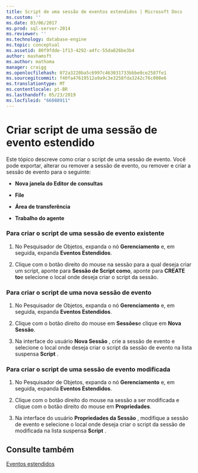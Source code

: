 ```yaml
---
title: Script de uma sessão de eventos estendidos | Microsoft Docs
ms.custom: ''
ms.date: 03/06/2017
ms.prod: sql-server-2014
ms.reviewer: ''
ms.technology: database-engine
ms.topic: conceptual
ms.assetid: 80f9fdde-1f13-4292-a4fc-55da826be3b4
author: mashamsft
ms.author: mathoma
manager: craigg
ms.openlocfilehash: 072a3220ba5c6997c463031733bbbe0ce2587fe1
ms.sourcegitcommit: f40fa47619512a9a9c3e3258fda3242c76c008e6
ms.translationtype: MT
ms.contentlocale: pt-BR
ms.lasthandoff: 05/23/2019
ms.locfileid: "66088911"
---
```

# <a name="script-an-extended-event-session"></a>Criar script de uma sessão de evento estendido
  Este tópico descreve como criar o script de uma sessão de evento. Você pode exportar, alterar ou remover a sessão de evento, ou remover e criar a sessão de evento para o seguinte:  
  
-   **Nova janela do Editor de consultas**  
  
-   **File**  
  
-   **Área de transferência**  
  
-   **Trabalho do agente**  
  
### <a name="to-script-an-existing-event-session"></a>Para criar o script de uma sessão de evento existente  
  
1.  No Pesquisador de Objetos, expanda o nó **Gerenciamento** e, em seguida, expanda **Eventos Estendidos**.  
  
2.  Clique com o botão direito do mouse na sessão para a qual deseja criar um script, aponte para **Sessão de Script como**, aponte para **CREATE to**e selecione o local onde deseja criar o script da sessão.  
  
### <a name="to-script-a-new-event-session"></a>Para criar o script de uma nova sessão de evento  
  
1.  No Pesquisador de Objetos, expanda o nó **Gerenciamento** e, em seguida, expanda **Eventos Estendidos**.  
  
2.  Clique com o botão direito do mouse em **Sessões**e clique em **Nova Sessão**.  
  
3.  Na interface do usuário **Nova Sessão** , crie a sessão de evento e selecione o local onde deseja criar o script da sessão de evento na lista suspensa **Script** .  
  
### <a name="to-script-a-modified-event-session"></a>Para criar o script de uma sessão de evento modificada  
  
1.  No Pesquisador de Objetos, expanda o nó **Gerenciamento** e, em seguida, expanda **Eventos Estendidos**.  
  
2.  Clique com o botão direito do mouse na sessão a ser modificada e clique com o botão direito do mouse em **Propriedades**.  
  
3.  Na interface do usuário **Propriedades da Sessão** , modifique a sessão de evento e selecione o local onde deseja criar o script da sessão de modificada na lista suspensa **Script** .  
  
## <a name="see-also"></a>Consulte também  
 [Eventos estendidos](../relational-databases/extended-events/extended-events.md)  
  
  
